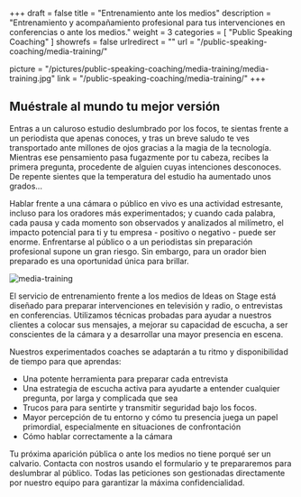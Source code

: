 +++
draft 		= false
title 		= "Entrenamiento ante los medios"
description	= "Entrenamiento y acompañamiento profesional para tus intervenciones en conferencias o ante los medios."
weight		= 3
categories	= [ "Public Speaking Coaching" ]
showrefs	= false
urlredirect	= ""
url	 		= "/public-speaking-coaching/media-training/"

picture		= "/pictures/public-speaking-coaching/media-training/media-training.jpg"
link			= "/public-speaking-coaching/media-training/"
+++

## Muéstrale al mundo tu mejor versión

Entras a un caluroso estudio deslumbrado por los focos, te sientas frente a un periodista que apenas conoces, y tras un breve saludo te ves transportado ante millones de ojos gracias a la magia de la tecnología. Mientras ese pensamiento pasa fugazmente por tu cabeza, recibes la primera pregunta, procedente de alguien cuyas intenciones desconoces. De repente sientes que la temperatura del estudio ha aumentado unos grados...

Hablar frente a una cámara o público en vivo es una actividad estresante, incluso para los oradores más experimentados; y cuando cada palabra, cada pausa y cada momento son observados y analizados al milímetro, el impacto potencial para ti y tu empresa - positivo o negativo - puede ser enorme. Enfrentarse al público o a un periodistas sin preparación profesional supone un gran riesgo. Sin embargo, para un orador bien preparado es una oportunidad única para brillar.

![media-training][pic1]

El servicio de entrenamiento frente a los medios de Ideas on Stage está diseñado para preparar intervenciones en televisión y radio, o entrevistas en conferencias. Utilizamos técnicas probadas para ayudar a nuestros clientes a colocar sus mensajes, a mejorar su capacidad de escucha, a ser conscientes de la cámara y a desarrollar una mayor presencia en escena.

Nuestros experimentados coaches se adaptarán a tu ritmo y disponibilidad de tiempo para que aprendas:

* Una potente herramienta para preparar cada entrevista
* Una estrategia de escucha activa para ayudarte a entender cualquier pregunta, por larga y complicada que sea
* Trucos para para sentirte y transmitir seguridad bajo los focos.
* Mayor percepción de tu entorno y cómo tu presencia juega un papel primordial, especialmente en situaciones de confrontación
* Cómo hablar correctamente a la cámara

Tu próxima aparición pública o ante los medios no tiene porqué ser un calvario. Contacta con nostros usando el formulario y te prepararemos para deslumbrar al público. Todas las peticiones son gestionadas directamente por nuestro equipo para garantizar la máxima confidencialidad.

[pic1]: /pictures/public-speaking-coaching/media-training/media-training.jpg